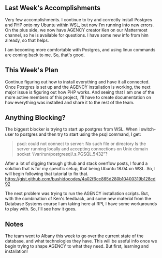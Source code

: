 ## Last Week's Accomplishments

Very few accomplishments. I continue to try and correctly install Postgres and PHP onto my Ubuntu within WSL, but now I'm running into new errors. On the plus side, we now have AGENCY creator Ken on our Mattermost channel, so he is available for questions. I have some new info from him already, so that helps.

I am becoming more comfortable with Postgres, and using linux commands are coming back to me. So, that's good.

## This Week's Plan

Continue figuring out how to install everything and have it all connected. Once Postgres is set up and the AGENCY installation is working, the next major issue is figuring out how PHP works. And seeing that I am one of the more active members of this project, I'll have to create documentation on how everything was installed and share it to the rest of the team.

## Anything Blocking?

The biggest blocker is trying to start up postgres from WSL. When i switch-user to postgres and then try to start using the psql command, I get: 
> psql: could not connect to server: No such file or directory Is the server running locally and accepting connections on Unix domain socket “/var/run/postgresql/.s.PGSQL.5432”?

After a lot of digging through github and stack overflow posts, I found a solution that is for my specific setup, that being Ubuntu 18.04 on WSL. So, I will begin following that tutorial to fix that. https://gist.github.com/bushidocodes/4a02f6cc865d280b10400319b128cd92

The next problem was trying to run the AGENCY installation scripts. But, with the combination of Ken's feedback, and some new material from the Database Systems course I am taking here at RPI, I have some workarounds to play with. So, I'll see how it goes.

## Notes

The team went to Albany this week to go over the current state of the database, and what technologies they have. This will be useful info once we begin trying to shape AGENCY to what they need. But first, learning and installation!
